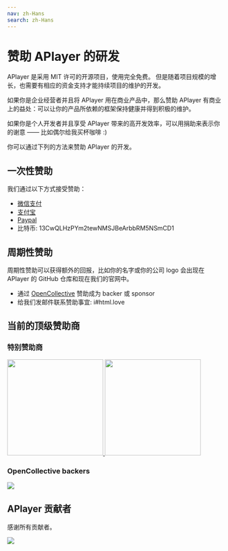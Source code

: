 ```yaml
---
nav: zh-Hans
search: zh-Hans
---
```


# 赞助 APlayer 的研发

APlayer 是采用 MIT 许可的开源项目，使用完全免费。 但是随着项目规模的增长，也需要有相应的资金支持才能持续项目的维护的开发。

如果你是企业经营者并且将 APlayer 用在商业产品中，那么赞助 APlayer 有商业上的益处：可以让你的产品所依赖的框架保持健康并得到积极的维护。

如果你是个人开发者并且享受 APlayer 带来的高开发效率，可以用捐助来表示你的谢意 —— 比如偶尔给我买杯咖啡 :)

你可以通过下列的方法来赞助 APlayer 的开发。

## 一次性赞助

我们通过以下方式接受赞助：

- [微信支付](https://i.imgur.com/aq6PtWa.png)
- [支付宝](https://i.imgur.com/wv1Pj2k.png)
- [Paypal](https://www.paypal.me/DIYgod)
- 比特币: 13CwQLHzPYm2tewNMSJBeArbbRM5NSmCD1

## 周期性赞助

周期性赞助可以获得额外的回报，比如你的名字或你的公司 logo 会出现在 APlayer 的 GitHub 仓库和现在我们的官网中。

- 通过 [OpenCollective](https://opencollective.com/aplayer) 赞助成为 backer 或 sponsor 
- 给我们发邮件联系赞助事宜: i#html.love

## 当前的顶级赞助商

### 特别赞助商

<a href="https://pear.hk/" target="_blank">
    <img width="222px" src="https://i.imgur.com/5qQYmfc.png">
</a>
<a href="https://console.upyun.com/register/?invite=BkLZ2Xqob" target="_blank">
    <img width="222px" src="https://imgur.com/apG1uKf.png">
</a>

### OpenCollective backers

![](https://opencollective.com/APlayer/backers.svg?width=890)

## APlayer 贡献者

感谢所有贡献者。

<a href="https://github.com/MoePlayer/APlayer/graphs/contributors"><img src="https://opencollective.com/APlayer/contributors.svg?width=890" /></a>